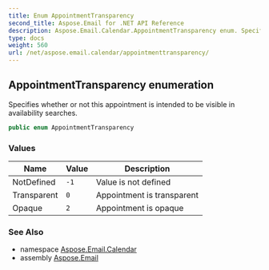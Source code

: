 ```yaml
---
title: Enum AppointmentTransparency
second_title: Aspose.Email for .NET API Reference
description: Aspose.Email.Calendar.AppointmentTransparency enum. Specifies whether or not this appointment is intended to be visible in availability searches
type: docs
weight: 560
url: /net/aspose.email.calendar/appointmenttransparency/
---
```

## AppointmentTransparency enumeration

Specifies whether or not this appointment is intended to be visible in availability searches.

```csharp
public enum AppointmentTransparency
```

### Values

| Name | Value | Description |
| --- | --- | --- |
| NotDefined | `-1` | Value is not defined |
| Transparent | `0` | Appointment is transparent |
| Opaque | `2` | Appointment is opaque |

### See Also

* namespace [Aspose.Email.Calendar](../../aspose.email.calendar/)
* assembly [Aspose.Email](../../)


